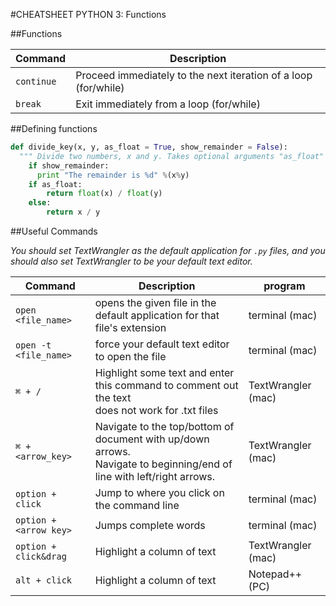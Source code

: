 #CHEATSHEET PYTHON 3: Functions

##Functions 

Command  |  Description 
----------|-------------
`continue` | Proceed immediately to the next iteration of a loop (for/while)
`break`    | Exit immediately from a loop (for/while)

##Defining functions
```python
def divide_key(x, y, as_float = True, show_remainder = False):
  """ Divide two numbers, x and y. Takes optional arguments "as_float" (default True) and "show_remainder" (default False). """
    if show_remainder:
      print "The remainder is %d" %(x%y)
    if as_float:
        return float(x) / float(y)
    else:
        return x / y 
```


##Useful Commands

*You should set TextWrangler as the default application for `.py` files, and you should also set TextWrangler to be your default text editor.*

Command  |  Description           | program
----------|-----------------------|------------
`open <file_name>` | opens the given file in the default application for that file's extension | terminal (mac)
`open -t <file_name>` | force your default text editor to open the file | terminal (mac)
`⌘ + /` | Highlight some text and enter this command to comment out the text <br> does not work for .txt files | TextWrangler (mac)
`⌘ + <arrow_key>` | Navigate to the top/bottom of document with up/down arrows. <br> Navigate to beginning/end of line with left/right arrows. | TextWrangler (mac)
`option + click` | Jump to where you click on the command line | terminal (mac)
`option + <arrow key>` | Jumps complete words | terminal (mac)
`option + click&drag` | Highlight a column of text | TextWrangler (mac)
`alt + click` | Highlight a column of text | Notepad++ (PC)






